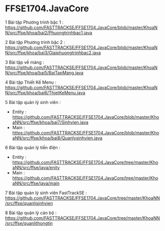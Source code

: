 # FFSE1704.JavaCore
1 Bài tập Phương trình bậc 1  : https://github.com/FASTTRACKSE/FFSE1704.JavaCore/blob/master/KhoaNN/src/ffse/khoa/bai2/Phuongtrinhbac1.java

2 Bài tập Phương trình bậc 2 : 
https://github.com/FASTTRACKSE/FFSE1704.JavaCore/blob/master/KhoaNN/src/ffse/khoa/bai3/Giaiphuongtrinhbac2.java

3 Bài tập về mảng :
https://github.com/FASTTRACKSE/FFSE1704.JavaCore/blob/master/KhoaNN/src/ffse/khoa/bai5/BaiTapMang.java

4 Bài tập Thiết Kế Menu : 
https://github.com/FASTTRACKSE/FFSE1704.JavaCore/blob/master/KhoaNN/src/ffse/khoa/bai6/ThietKeMenu.java

5 Bài tập quản lý sinh viên : 
   + Entity : https://github.com/FASTTRACKSE/FFSE1704.JavaCore/blob/master/KhoaNN/src/ffse/khoa/bai7/Sinhvien.java
   + Main : https://github.com/FASTTRACKSE/FFSE1704.JavaCore/blob/master/KhoaNN/src/ffse/khoa/bai8/Quanlysinhvien.java

6 Bài tập quản lý tiền điện  : 
   + Entity : https://github.com/FASTTRACKSE/FFSE1704.JavaCore/tree/master/KhoaNN/src/ffse/java/enity
   + Main : https://github.com/FASTTRACKSE/FFSE1704.JavaCore/tree/master/KhoaNN/src/ffse/java/main
   
7 Bài tập quản lý sinh viên FastTrackSE : 
https://github.com/FASTTRACKSE/FFSE1704.JavaCore/tree/master/KhoaNN/src/ffse/quanlisinhvien

8 Bài tập quản lý cán bộ : 
https://github.com/FASTTRACKSE/FFSE1704.JavaCore/tree/master/KhoaNN/src/ffse/quanlithongtin
